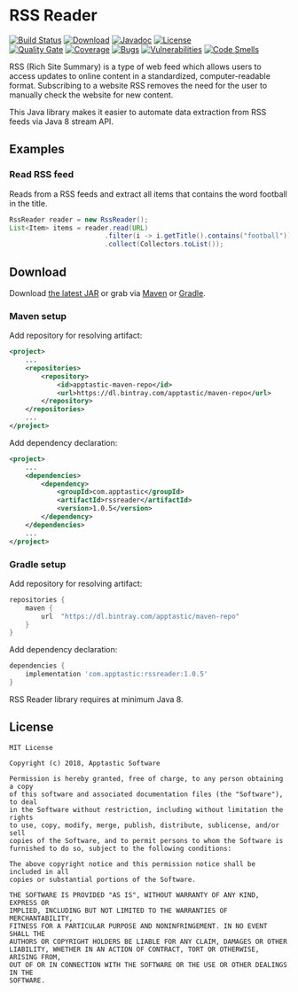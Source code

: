 RSS Reader
==========

[![Build Status](https://travis-ci.org/w3stling/rssreader.svg?branch=master)](https://travis-ci.org/w3stling/rssreader)
[![Download](https://api.bintray.com/packages/apptastic/maven-repo/rssreader/images/download.svg)](https://bintray.com/apptastic/maven-repo/rssreader/_latestVersion)
[![Javadoc](https://img.shields.io/badge/javadoc-1.0.5-blue.svg)](https://w3stling.github.io/rssreader/javadoc/1.0.5)
[![License](http://img.shields.io/:license-MIT-blue.svg?style=flat-round)](http://apptastic-software.mit-license.org)   
[![Quality Gate](https://sonarcloud.io/api/project_badges/measure?project=com.apptastic%3Arssreader&metric=alert_status)](https://sonarcloud.io/dashboard?id=com.apptastic%3Arssreader)
[![Coverage](https://sonarcloud.io/api/project_badges/measure?project=com.apptastic%3Arssreader&metric=coverage)](https://sonarcloud.io/component_measures?id=com.apptastic%3Arssreader&metric=Coverage)
[![Bugs](https://sonarcloud.io/api/project_badges/measure?project=com.apptastic%3Arssreader&metric=bugs)](https://sonarcloud.io/component_measures?id=com.apptastic%3Arssreader&metric=bugs)
[![Vulnerabilities](https://sonarcloud.io/api/project_badges/measure?project=com.apptastic%3Arssreader&metric=vulnerabilities)](https://sonarcloud.io/component_measures?id=com.apptastic%3Arssreader&metric=vulnerabilities)
[![Code Smells](https://sonarcloud.io/api/project_badges/measure?project=com.apptastic%3Arssreader&metric=code_smells)](https://sonarcloud.io/component_measures?id=com.apptastic%3Arssreader&metric=code_smells)

RSS (Rich Site Summary) is a type of web feed which allows users to access updates to online content in a
standardized, computer-readable format. Subscribing to a website RSS removes the need for the user to manually
check the website for new content.

This Java library makes it easier to automate data extraction from RSS feeds via Java 8 stream API.

Examples
--------
### Read RSS feed
Reads from a RSS feeds and extract all items that contains the word football in the title. 
```java
RssReader reader = new RssReader();
List<Item> items = reader.read(URL)
                        .filter(i -> i.getTitle().contains("football"))
                        .collect(Collectors.toList());
```

Download
--------

Download [the latest JAR][1] or grab via [Maven][2] or [Gradle][3].

### Maven setup
Add repository for resolving artifact:
```xml
<project>
    ...
    <repositories>
        <repository>
            <id>apptastic-maven-repo</id>
            <url>https://dl.bintray.com/apptastic/maven-repo</url>
        </repository>
    </repositories>
    ...
</project>
```

Add dependency declaration:
```xml
<project>
    ...
    <dependencies>
        <dependency>
            <groupId>com.apptastic</groupId>
            <artifactId>rssreader</artifactId>
            <version>1.0.5</version>
        </dependency>
    </dependencies>
    ...
</project>
```

### Gradle setup
Add repository for resolving artifact:
```groovy
repositories {
    maven {
        url  "https://dl.bintray.com/apptastic/maven-repo" 
    }
}
```

Add dependency declaration:
```groovy
dependencies {
    implementation 'com.apptastic:rssreader:1.0.5'
}
```

RSS Reader library requires at minimum Java 8.

License
-------

    MIT License
    
    Copyright (c) 2018, Apptastic Software
    
    Permission is hereby granted, free of charge, to any person obtaining a copy
    of this software and associated documentation files (the "Software"), to deal
    in the Software without restriction, including without limitation the rights
    to use, copy, modify, merge, publish, distribute, sublicense, and/or sell
    copies of the Software, and to permit persons to whom the Software is
    furnished to do so, subject to the following conditions:
    
    The above copyright notice and this permission notice shall be included in all
    copies or substantial portions of the Software.
    
    THE SOFTWARE IS PROVIDED "AS IS", WITHOUT WARRANTY OF ANY KIND, EXPRESS OR
    IMPLIED, INCLUDING BUT NOT LIMITED TO THE WARRANTIES OF MERCHANTABILITY,
    FITNESS FOR A PARTICULAR PURPOSE AND NONINFRINGEMENT. IN NO EVENT SHALL THE
    AUTHORS OR COPYRIGHT HOLDERS BE LIABLE FOR ANY CLAIM, DAMAGES OR OTHER
    LIABILITY, WHETHER IN AN ACTION OF CONTRACT, TORT OR OTHERWISE, ARISING FROM,
    OUT OF OR IN CONNECTION WITH THE SOFTWARE OR THE USE OR OTHER DEALINGS IN THE
    SOFTWARE.


[1]: https://bintray.com/apptastic/maven-repo/rssreader/_latestVersion
[2]: https://maven.apache.org
[3]: https://gradle.org